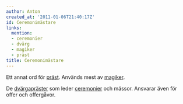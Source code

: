 ```yaml
---
author: Anton
created_at: '2011-01-06T21:40:17Z'
id: Ceremonimästare
links:
  mention:
  - ceremonier
  - dvärg
  - magiker
  - präst
title: Ceremonimästare
---
```


Ett annat ord för [präst]. Används mest av [magiker].

De [dvärgapräster] som leder [ceremonier] och mässor. Ansvarar även för offer och offergåvor.

  [präst]: präst
  [magiker]: magiker
  [dvärgapräster]: dvärg
  [ceremonier]: ceremonier

